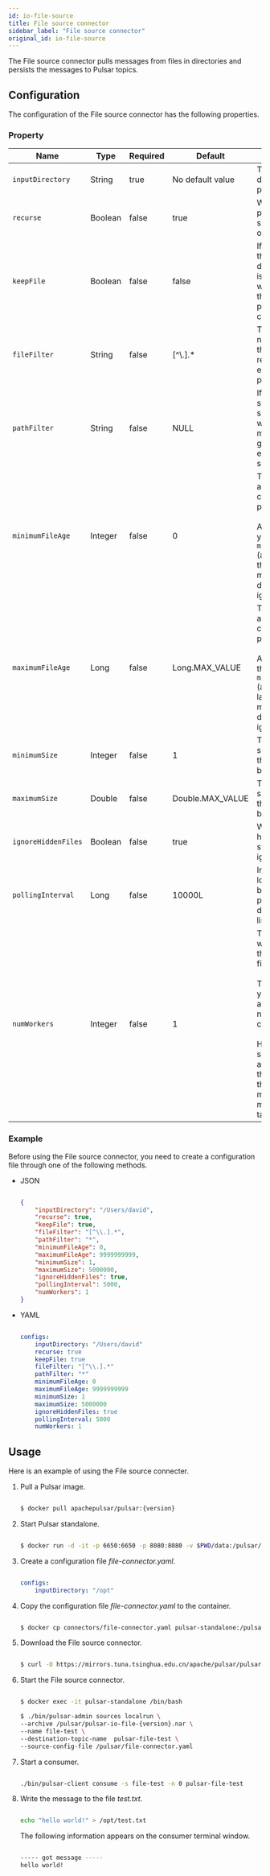 ```yaml
---
id: io-file-source
title: File source connector
sidebar_label: "File source connector"
original_id: io-file-source
---
```


The File source connector pulls messages from files in directories and persists the messages to Pulsar topics.

## Configuration

The configuration of the File source connector has the following properties.

### Property

| Name | Type|Required | Default | Description
|------|----------|----------|---------|-------------|
| `inputDirectory` | String|true  | No default value|The input directory to pull files. |
| `recurse` | Boolean|false | true | Whether to pull files from subdirectory or not.|
| `keepFile` |Boolean|false | false | If set to true, the file is not deleted after it is processed, which means the file can be picked up continually. |
| `fileFilter` | String|false| [^\\.].* | The file whose name matches the given regular expression is picked up. |
| `pathFilter` | String |false | NULL | If `recurse` is set to true, the subdirectory whose path matches the given regular expression is scanned. |
| `minimumFileAge` | Integer|false | 0 | The minimum age that a file can be processed. <br /><br />Any file younger than `minimumFileAge` (according to the last modification date) is ignored. |
| `maximumFileAge` | Long|false |Long.MAX_VALUE | The maximum age that a file can be processed. <br /><br />Any file older than `maximumFileAge` (according to last modification date) is ignored. |
| `minimumSize` |Integer| false |1 | The minimum size (in bytes) that a file can be processed. |
| `maximumSize` | Double|false |Double.MAX_VALUE| The maximum size (in bytes) that a file can be processed. |
| `ignoreHiddenFiles` |Boolean| false | true| Whether the hidden files should be ignored or not. |
| `pollingInterval`|Long | false | 10000L | Indicates how long to wait before performing a directory listing. |
| `numWorkers` | Integer | false | 1 | The number of worker threads that process files.<br /><br /> This allows you to process a larger number of files concurrently. <br /><br />However, setting this to a value greater than 1 makes the data from multiple files mixed in the target topic. |

### Example

Before using the File source connector, you need to create a configuration file through one of the following methods.

* JSON

  ```json

  {
      "inputDirectory": "/Users/david",
      "recurse": true,
      "keepFile": true,
      "fileFilter": "[^\\.].*",
      "pathFilter": "*",
      "minimumFileAge": 0,
      "maximumFileAge": 9999999999,
      "minimumSize": 1,
      "maximumSize": 5000000,
      "ignoreHiddenFiles": true,
      "pollingInterval": 5000,
      "numWorkers": 1
  }

  ```

* YAML

  ```yaml

  configs:
      inputDirectory: "/Users/david"
      recurse: true
      keepFile: true
      fileFilter: "[^\\.].*"
      pathFilter: "*"
      minimumFileAge: 0
      maximumFileAge: 9999999999
      minimumSize: 1
      maximumSize: 5000000
      ignoreHiddenFiles: true
      pollingInterval: 5000
      numWorkers: 1

  ```

## Usage

Here is an example of using the File source connecter.

1. Pull a Pulsar image.

   ```bash

   $ docker pull apachepulsar/pulsar:{version}

   ```

2. Start Pulsar standalone.

   ```bash

   $ docker run -d -it -p 6650:6650 -p 8080:8080 -v $PWD/data:/pulsar/data --name pulsar-standalone apachepulsar/pulsar:{version} bin/pulsar standalone

   ```

3. Create a configuration file _file-connector.yaml_.

   ```yaml

   configs:
       inputDirectory: "/opt"

   ```

4. Copy the configuration file _file-connector.yaml_ to the container.

   ```bash

   $ docker cp connectors/file-connector.yaml pulsar-standalone:/pulsar/

   ```

5. Download the File source connector.

   ```bash

   $ curl -O https://mirrors.tuna.tsinghua.edu.cn/apache/pulsar/pulsar-{version}/connectors/pulsar-io-file-{version}.nar

   ```

6. Start the File source connector.

   ```bash

   $ docker exec -it pulsar-standalone /bin/bash

   $ ./bin/pulsar-admin sources localrun \
   --archive /pulsar/pulsar-io-file-{version}.nar \
   --name file-test \
   --destination-topic-name  pulsar-file-test \
   --source-config-file /pulsar/file-connector.yaml

   ```

7. Start a consumer.

   ```bash

   ./bin/pulsar-client consume -s file-test -n 0 pulsar-file-test

   ```

8. Write the message to the file _test.txt_.

   ```bash

   echo "hello world!" > /opt/test.txt

   ```

   The following information appears on the consumer terminal window.

   ```bash

   ----- got message -----
   hello world!

   ```

